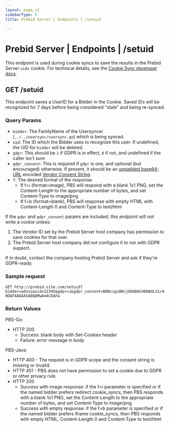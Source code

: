```yaml
---
layout: page_v2
sidebarType: 5
title: Prebid Server | Endpoints | /setuid

---
```


# Prebid Server | Endpoints | /setuid

This endpoint is used during cookie syncs to save the results in the Prebid Server `uids` cookie. For technical details, see the
[Cookie Sync developer docs](/prebid-server/developers/pbs-cookie-sync.html).

## GET /setuid

This endpoint saves a UserID for a Bidder in the Cookie. Saved IDs will be recognized for 7 days before being considered "stale" and being re-synced.

### Query Params

- `bidder`: The FamilyName of the Usersyncer (`../../usersync/usersync.go`) which is being synced.
- `uid`: The ID which the Bidder uses to recognize this user. If undefined, the UID for `bidder` will be deleted.
- `gdpr`: This should be `1` if GDPR is in effect, `0` if not, and undefined if the caller isn't sure
- `gdpr_consent`: This is required if `gdpr` is one, and optional (but encouraged) otherwise. If present, it should be an [unpadded base64-URL](https://tools.ietf.org/html/rfc4648#page-7) encoded [Vendor Consent String](https://github.com/InteractiveAdvertisingBureau/GDPR-Transparency-and-Consent-Framework/blob/master/Consent%20string%20and%20vendor%20list%20formats%20v1.1%20Final.md).
- `f`: The desired format of the response.
    - If f=i (format=image), PBS will respond with a blank 1x1 PNG, set the Content-Length to the appropriate number of bytes, and set Content-Type to image/png
    - If f=b (format=blank), PBS will response with empty HTML with Content-Length 0 and Content-Type to text/html


If the `gdpr` and `gdpr_consent` params are included, this endpoint will _not_ write a cookie unless:

1. The Vendor ID set by the Prebid Server host company has permission to save cookies for that user.
2. The Prebid Server host company did not configure it to run with GDPR support.

If in doubt, contact the company hosting Prebid Server and ask if they're GDPR-ready.

### Sample request

`GET http://prebid.site.com/setuid?bidder=adnxs&uid=12345&gdpr=1&gdpr_consent=BONciguONcjGKADACHENAOLS1rAHDAFAAEAASABQAMwAeACEAFw`

### Return Values

PBS-Go: 

- HTTP 200
    - Success: blank body with Set-Cookies header
    - Failure: error message in body

PBS-Java:

- HTTP 400 - The request is in GDPR scope and the consent string is missing or invalid.
- HTTP 451 - PBS does not have permission to set a cookie due to GDPR or other privacy rule.
- HTTP 200
    - Success with image response: if the f=i parameter is specified or if the named bidder prefers redirect cookie_syncs, then PBS responds with a blank 1x1 PNG, set the Content-Length to the appropriate number of bytes, and set Content-Type to image/png
    - Success with empty response: if the f=b parameter is specified or if the named bidder prefers iframe cookie_syncs, then PBS responds with empty HTML, Content-Length 0 and Content-Type to text/html

